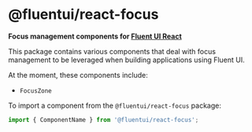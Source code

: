 # @fluentui/react-focus

**Focus management components for [Fluent UI React](https://dev.microsoft.com/fabric)**

This package contains various components that deal with focus management to be leveraged when building applications using Fluent UI.

At the moment, these components include:

- `FocusZone`

To import a component from the `@fluentui/react-focus` package:

```js
import { ComponentName } from '@fluentui/react-focus';
```
